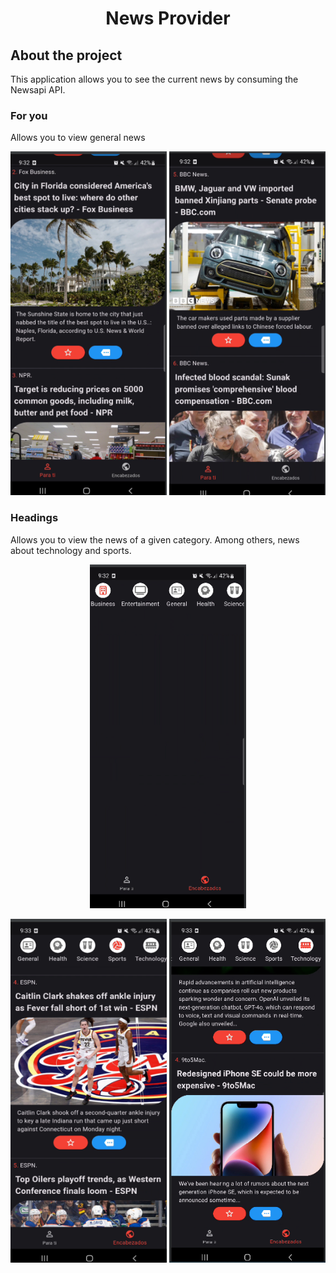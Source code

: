 <h1 align="center">News Provider</h1>
<h2>About the project</h2>
<p>This application allows you to see the current news by consuming the Newsapi API.</p>

<h3>For you</h3>
<p>Allows you to view general news</p>
<p align="center">
<img src="https://github.com/JHYouness/NewsProvider/blob/main/images/para_ti_1.png" width="250" height="550">
<img src="https://github.com/JHYouness/NewsProvider/blob/main/images/para_ti_2.png" width="250" height="550">
</p>

<h3>Headings</h3>
<p>Allows you to view the news of a given category. Among others, news about technology and sports.</p>
<p align="center">
<img src="https://github.com/JHYouness/NewsProvider/blob/main/images/encabezados_vacio_2.png" width="250" height="550">
</p>
  
<p align="center">
<img src="https://github.com/JHYouness/NewsProvider/blob/main/images/sports.png" width="250" height="550">
<img src="https://github.com/JHYouness/NewsProvider/blob/main/images/tecnologia.png" width="250" height="550">
</p>
